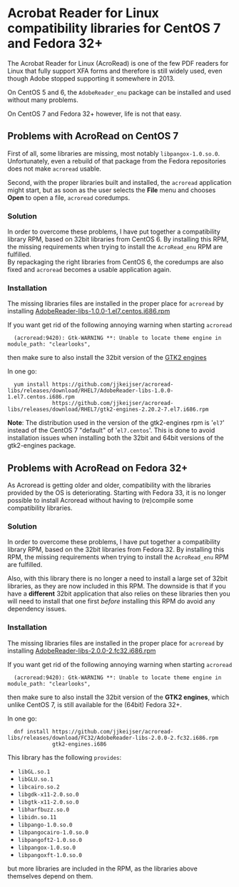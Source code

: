 # Acrobat Reader for Linux compatibility libraries for CentOS 7 and Fedora 32+
The Acrobat Reader for Linux (AcroRead) is one of the few PDF readers for Linux
that fully support XFA forms and therefore is still widely used, even though Adobe
stopped supporting it somewhere in 2013. 

On CentOS 5 and 6, the `AdobeReader_enu` package can be installed and
used without many problems. 

On CentOS 7 and Fedora 32+ however, life is not that easy.

## Problems with AcroRead on CentOS 7
First of all, some libraries are missing, most notably `libpangox-1.0.so.0`.
Unfortunately, even a rebuild of that package from the Fedora repositories does not 
make `acroread` usable.

Second, with the proper libraries built and installed, the `acroread` application
might start, but as soon as the user selects the **File** menu and chooses **Open** 
to open a file, `acroread` coredumps.

### Solution
In order to overcome these problems, I have put together a compatibility library RPM, 
based on 32bit libraries from CentOS 6. By installing this RPM, the missing requirements
when trying to install the `AcroRead_enu` RPM are fulfilled.
<br>
By repackaging the right libraries from CentOS 6, the coredumps are also
fixed and `acroread` becomes a usable application again.

### Installation
The missing libraries files are installed in the proper place for `acroread` by installing
[AdobeReader-libs-1.0.0-1.el7.centos.i686.rpm](https://github.com/jjkeijser/acroread-libs/releases/download/RHEL7/AdobeReader-libs-1.0.0-1.el7.centos.i686.rpm)

If you want get rid of the following annoying warning when starting `acroread`
```
  (acroread:9420): Gtk-WARNING **: Unable to locate theme engine in module_path: "clearlooks",
```
then make sure to also install the 32bit version of the 
[GTK2 engines](https://github.com/jjkeijser/acroread-libs/releases/download/RHEL7/gtk2-engines-2.20.2-7.el7.i686.rpm)

In one go:

```
  yum install https://github.com/jjkeijser/acroread-libs/releases/download/RHEL7/AdobeReader-libs-1.0.0-1.el7.centos.i686.rpm
              https://github.com/jjkeijser/acroread-libs/releases/download/RHEL7/gtk2-engines-2.20.2-7.el7.i686.rpm
```

**Note**: The distribution used in the version of the gtk2-engines rpm is '`el7`' instead of the 
CentOS 7 "default" of '`el7.centos`'.  This is done to avoid installation issues when installing both 
the 32bit and 64bit versions of the gtk2-engines package.

## Problems with AcroRead on Fedora 32+
As Acroread is getting older and older, compatibility with the libraries provided
by the OS is deteriorating. Starting with Fedora 33, it is no longer possible to 
install Acroread without having to (re)compile some compatibility libraries.

### Solution
In order to overcome these problems, I have put together a compatibility library RPM, 
based on the 32bit libraries from Fedora 32. By installing this RPM, the missing requirements
when trying to install the `AcroRead_enu` RPM are fulfilled.

Also, with this library there is no longer a need to install a large set of 32bit libraries,
as they are now included in this RPM. The downside is that if you have a **different**
32bit application that also relies on these libraries then you will need to install that one
first *before* installing this RPM do avoid any dependency issues.

### Installation
The missing libraries files are installed in the proper place for `acroread` by installing
[AdobeReader-libs-2.0.0-2.fc32.i686.rpm](https://github.com/jjkeijser/acroread-libs/releases/download/FC32/AdobeReader-libs-2.0.0-2.fc32.i686.rpm)

If you want get rid of the following annoying warning when starting `acroread`
```
  (acroread:9420): Gtk-WARNING **: Unable to locate theme engine in module_path: "clearlooks",
```
then make sure to also install the 32bit version of the **GTK2 engines**, which unlike
CentOS 7, is still available for the (64bit) Fedora 32+.

In one go:
```
  dnf install https://github.com/jjkeijser/acroread-libs/releases/download/FC32/AdobeReader-libs-2.0.0-2.fc32.i686.rpm
              gtk2-engines.i686
```

This library has the following `provides`:
- `libGL.so.1`  
- `libGLU.so.1`
- `libcairo.so.2`
- `libgdk-x11-2.0.so.0`
- `libgtk-x11-2.0.so.0`
- `libharfbuzz.so.0`
- `libidn.so.11`
- `libpango-1.0.so.0`
- `libpangocairo-1.0.so.0`
- `libpangoft2-1.0.so.0`
- `libpangox-1.0.so.0`
- `libpangoxft-1.0.so.0`

but more libraries are included in the RPM, as the libraries above themselves depend on them.

